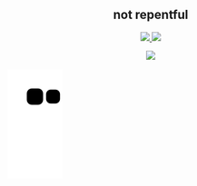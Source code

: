 <h2 align="center">not repentful</h2>

<div align="center">
  <a href="https://github.com/r3p3nt">
  <img height="180em" src="https://github-readme-stats.vercel.app/api?username=r3p3nt&title_color=4F8CC9&text_color=9f9f9f&show_icons=true&bg_color=00000000&hide_border=true&icon_color=4F8CC9&hide_title=true&count_private=true"/>
  <img height="180em" src="https://github-readme-stats.vercel.app/api/top-langs/?username=r3p3nt&layout=compact&langs_count=7&title_color=4F8CC9&hide_border=true&text_color=9f9f9f&bg_color=00000000"/>
</div>
<a href="https://discord.com/users/308435226156072981">
  <p align="center">
    <img src="https://discord.c99.nl/widget/theme-4/308435226156072981.png" />
  </p>
<img src="https://github.com/rafaballerini/rafaballerini/blob/output/github-contribution-grid-snake.svg" alt="sneke"></a>
